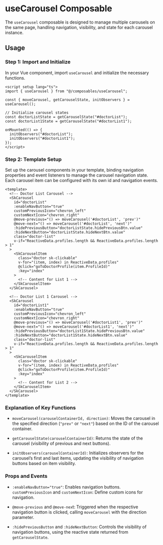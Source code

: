 # useCarousel Composable

The `useCarousel` composable is designed to manage multiple carousels on the same page, handling navigation, visibility, and state for each carousel instance.

## Usage

### Step 1: Import and Initialize

In your Vue component, import `useCarousel` and initialize the necessary functions.

```vue
<script setup lang="ts">
import { useCarousel } from "@/composables/useCarousel";

const { moveCarousel, getCarouselState, initObservers } = useCarousel();

// Initialize carousel states
const doctorListState = getCarouselState("#doctorList");
const doctorList1State = getCarouselState("#doctorList1");

onMounted(() => {
  initObservers("#doctorList");
  initObservers("#doctorList1");
});
</script>
```

### Step 2: Template Setup

Set up the carousel components in your template, binding navigation properties and event listeners to manage the carousel navigation state. Each carousel item can be configured with its own id and navigation events.

```vue
<template>
  <!-- Doctor List Carousel -->
  <SkCarousel
    id="doctorList"
    :enableNavButton="true"
    customPreviousIcon="chevron_left"
    customNextIcon="chevron_right"
    @move-previous="() => moveCarousel('#doctorList', 'prev')"
    @move-next="() => moveCarousel('#doctorList', 'next')"
    :hidePreviousButton="doctorListState.hidePreviousBtn.value"
    :hideNextButton="doctorListState.hideNextBtn.value"
    class="doctor-list"
    v-if="ReactiveData.profiles.length && ReactiveData.profiles.length > 1"
  >
    <SkCarouselItem
      class="doctor sk-clickable"
      v-for="(item, index) in ReactiveData.profiles"
      @click="goToDoctorProfile(item.ProfileId)"
      :key="index"
    >
      <!-- Content for List 1 -->
    </SkCarouselItem>
  </SkCarousel>

  <!-- Doctor List 1 Carousel -->
  <SkCarousel
    id="doctorList1"
    :enableNavButton="true"
    customPreviousIcon="chevron_left"
    customNextIcon="chevron_right"
    @move-previous="() => moveCarousel('#doctorList1', 'prev')"
    @move-next="() => moveCarousel('#doctorList1', 'next')"
    :hidePreviousButton="doctorList1State.hidePreviousBtn.value"
    :hideNextButton="doctorList1State.hideNextBtn.value"
    class="doctor-list"
    v-if="ReactiveData.profiles.length && ReactiveData.profiles.length > 1"
  >
    <SkCarouselItem
      class="doctor sk-clickable"
      v-for="(item, index) in ReactiveData.profiles"
      @click="goToDoctorProfile(item.ProfileId)"
      :key="index"
    >
      <!-- Content for List 2 -->
    </SkCarouselItem>
  </SkCarousel>
</template>
```

### Explanation of Key Functions

- `moveCarousel(carouselContainerId, direction)`: Moves the carousel in the specified direction (`"prev"` or `"next"`) based on the ID of the carousel container.

- `getCarouselState(carouselContainerId)`: Returns the state of the carousel (visibility of previous and next buttons).

- `initObservers(carouselContainerId)`: Initializes observers for the carousel’s first and last items, updating the visibility of navigation buttons based on item visibility.

### Props and Events

- `:enableNavButton="true"`: Enables navigation buttons.
  `customPreviousIcon` and `customNextIcon`: Define custom icons for navigation.

- `@move-previous` and `@move-nex`t: Triggered when the respective navigation button is clicked, calling `moveCarousel` with the direction parameter.

- `:hidePreviousButton` and `:hideNextButton`: Controls the visibility of navigation buttons, using the reactive state returned from `getCarouselState`.

